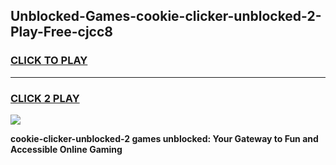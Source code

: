 
## Unblocked-Games-cookie-clicker-unblocked-2-Play-Free-cjcc8
<h3>
<a href="https://premium76.site?title=cookie-clicker-unblocked-2&ref=23A">CLICK TO PLAY</a></h3>
<hr>

<h3>
<a href="https://premium76.site?title=cookie-clicker-unblocked-2&ref=23A">CLICK 2 PLAY</a>
  
</h3>

<a href="https://premium76.site?title=cookie-clicker-unblocked-2&ref=23A"><img src="https://clearcache.store/games.png"></a>


**cookie-clicker-unblocked-2 games unblocked: Your Gateway to Fun and Accessible Online Gaming**
